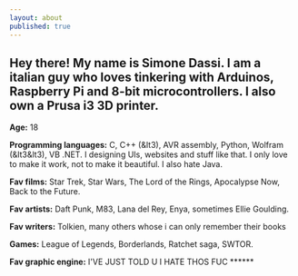 ```yaml
---
layout: about
published: true
---
```


## Hey there! My name is Simone Dassi. I am a italian guy who loves tinkering with Arduinos, Raspberry Pi and 8-bit microcontrollers. I also own a Prusa i3 3D printer.


**Age:** 18

**Programming languages:** C, C++ (&lt3), AVR assembly, Python, Wolfram (&lt3&lt3), VB .NET. I designing UIs, websites and stuff like that. I only love to make it work, not to make it beautiful. I also hate Java.

**Fav films:** Star Trek, Star Wars, The Lord of the Rings, Apocalypse Now, Back to the Future.

**Fav artists:** Daft Punk, M83, Lana del Rey, Enya, sometimes Ellie Goulding.

**Fav writers:** Tolkien, many others whose i can only remember their books

**Games:** League of Legends, Borderlands, Ratchet saga, SWTOR.

**Fav graphic engine:** I'VE JUST TOLD U I HATE THOS FUC \*\*\*\*\*\*


